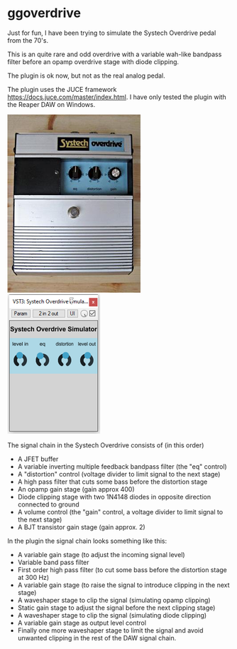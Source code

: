 # ggoverdrive

Just for fun, I have been trying to simulate the Systech Overdrive pedal from the 70's.

This is an quite rare and odd overdrive with a variable wah-like bandpass filter before an 
opamp overdrive stage with diode clipping.

The plugin is ok now, but not as the real analog pedal.

The plugin uses the JUCE framework https://docs.juce.com/master/index.html. I have only
tested the plugin with the Reaper DAW on Windows.

![Systech Overdrive](systechod-front.JPG)
![Plugin](plugin.png)

The signal chain in the Systech Overdrive consists of (in this order)
* A JFET buffer
* A variable inverting multiple feedback bandpass filter (the "eq" control)
* A "distortion" control (voltage divider to limit signal to the next stage)
* A high pass filter that cuts some bass before the distortion stage
* An opamp gain stage (gain approx 400)
* Diode clipping stage with two 1N4148 diodes in opposite direction connected to ground
* A volume control (the "gain" control, a voltage divider to limit signal to the next stage)
* A BJT transistor gain stage (gain approx. 2)

In the plugin the signal chain looks something like this:

* A variable gain stage (to adjust the incoming signal level)
* Variable band pass filter
* First order high pass filter (to cut some bass before the distortion stage at 300 Hz)
* A variable gain stage (to raise the signal to introduce clipping in the next stage)
* A waveshaper stage to clip the signal (simulating opamp clipping)
* Static gain stage to adjust the signal before the next clipping stage)
* A waveshaper stage to clip the signal (simulating diode clipping)
* A variable gain stage as output level control
* Finally one more waveshaper stage to limit the signal and avoid unwanted clipping in the rest of the DAW signal chain.

